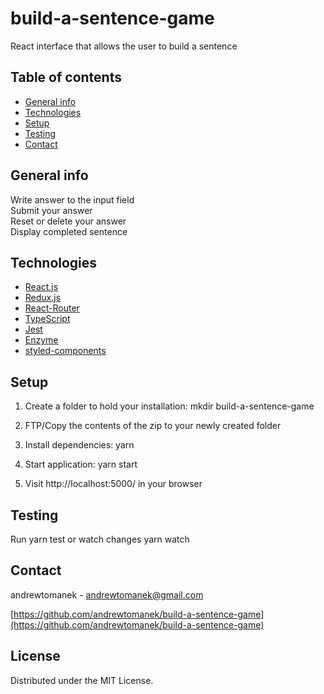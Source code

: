 # build-a-sentence-game

React interface that allows the user to build a sentence

## Table of contents

- [General info](#general-info)
- [Technologies](#technologies)
- [Setup](#setup)
- [Testing](#testing)
- [Contact](#contact)

## General info

Write answer to the input field<br /> Submit your answer<br /> Reset or delete your answer<br /> Display completed sentence<br /> 

## Technologies

- [React.js](https://reactjs.org)
- [Redux.js](https://redux.js.org)
- [React-Router](https://reacttraining.com/react-router)
- [TypeScript](https://www.typescriptlang.org/)
- [Jest](https://jestjs.io/en)
- [Enzyme](https://enzymejs.github.io/enzyme/)
- [styled-components](https://styled-components.com)

## Setup

1. Create a folder to hold your installation: mkdir build-a-sentence-game

2. FTP/Copy the contents of the zip to your newly created folder

3. Install dependencies: yarn 

4. Start application: yarn start

5. Visit http://localhost:5000/ in your browser
   <br />
      
## Testing

Run yarn test or watch changes yarn watch 

## Contact

andrewtomanek - andrewtomanek@gmail.com

[https://github.com/andrewtomanek/build-a-sentence-game](https://github.com/andrewtomanek/build-a-sentence-game)

## License

Distributed under the MIT License.
